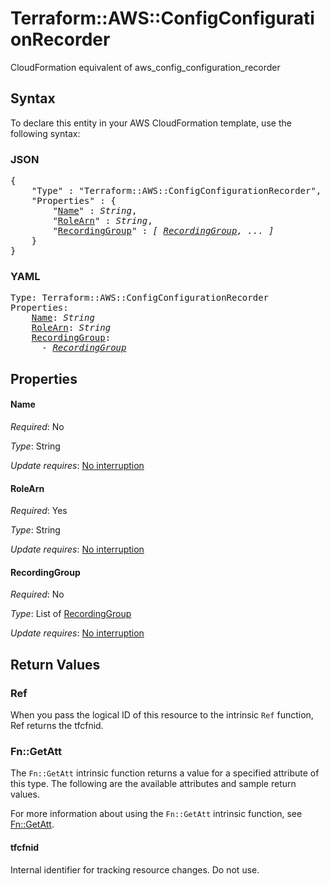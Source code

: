 # Terraform::AWS::ConfigConfigurationRecorder

CloudFormation equivalent of aws_config_configuration_recorder

## Syntax

To declare this entity in your AWS CloudFormation template, use the following syntax:

### JSON

<pre>
{
    "Type" : "Terraform::AWS::ConfigConfigurationRecorder",
    "Properties" : {
        "<a href="#name" title="Name">Name</a>" : <i>String</i>,
        "<a href="#rolearn" title="RoleArn">RoleArn</a>" : <i>String</i>,
        "<a href="#recordinggroup" title="RecordingGroup">RecordingGroup</a>" : <i>[ <a href="recordinggroup.md">RecordingGroup</a>, ... ]</i>
    }
}
</pre>

### YAML

<pre>
Type: Terraform::AWS::ConfigConfigurationRecorder
Properties:
    <a href="#name" title="Name">Name</a>: <i>String</i>
    <a href="#rolearn" title="RoleArn">RoleArn</a>: <i>String</i>
    <a href="#recordinggroup" title="RecordingGroup">RecordingGroup</a>: <i>
      - <a href="recordinggroup.md">RecordingGroup</a></i>
</pre>

## Properties

#### Name

_Required_: No

_Type_: String

_Update requires_: [No interruption](https://docs.aws.amazon.com/AWSCloudFormation/latest/UserGuide/using-cfn-updating-stacks-update-behaviors.html#update-no-interrupt)

#### RoleArn

_Required_: Yes

_Type_: String

_Update requires_: [No interruption](https://docs.aws.amazon.com/AWSCloudFormation/latest/UserGuide/using-cfn-updating-stacks-update-behaviors.html#update-no-interrupt)

#### RecordingGroup

_Required_: No

_Type_: List of <a href="recordinggroup.md">RecordingGroup</a>

_Update requires_: [No interruption](https://docs.aws.amazon.com/AWSCloudFormation/latest/UserGuide/using-cfn-updating-stacks-update-behaviors.html#update-no-interrupt)

## Return Values

### Ref

When you pass the logical ID of this resource to the intrinsic `Ref` function, Ref returns the tfcfnid.

### Fn::GetAtt

The `Fn::GetAtt` intrinsic function returns a value for a specified attribute of this type. The following are the available attributes and sample return values.

For more information about using the `Fn::GetAtt` intrinsic function, see [Fn::GetAtt](https://docs.aws.amazon.com/AWSCloudFormation/latest/UserGuide/intrinsic-function-reference-getatt.html).

#### tfcfnid

Internal identifier for tracking resource changes. Do not use.

